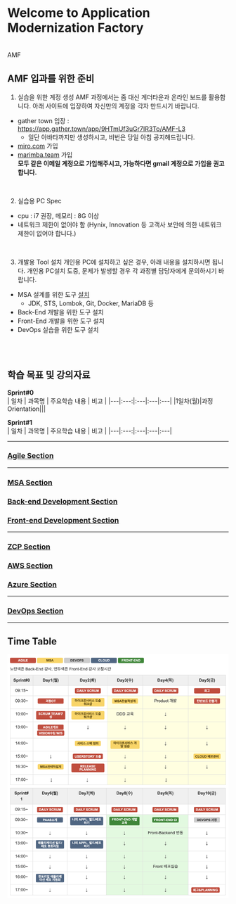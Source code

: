# Welcome to Application Modernization Factory

<br>
AMF

## AMF 입과를 위한 준비

1. 실습을 위한 계정 생성
AMF 과정에서는 줌 대신 게더타운과 온라인 보드를 활용합니다.
아래 사이트에 입장하여 자신만의 계정을 각자 만드시기 바랍니다.

- gather town 입장 : https://app.gather.town/app/9HTmUf3uGr7IR3To/AMF-L3
  - 일단 아바타까지만 생성하시고, 비번은 당일 아침 공지해드립니다.
- [miro.com](https://miro.com/) 가입
- [marimba.team](https://www.marimba.team/) 가입   
**모두 같은 이메일 계정으로 가입해주시고, 가능하다면 gmail 계정으로 가입을 권고합니다.**
<br>


2. 실습용 PC Spec
  - cpu : i7 권장, 메모리 : 8G 이상
  - 네트워크 제한이 없어야 함 (Hynix, Innovation 등 고객사 보안에 의한 네트워크 제한이 없어야 합니다.)
<br>
   
3. 개발용 Tool 설치
  개인용 PC에 설치하고 싶은 경우, 아래 내용을 설치하시면 됩니다.
  개인용 PC설치 도중, 문제가 발생할 경우 각 과정별 담당자에게 문의하시기 바랍니다.
   
  - MSA 설계를 위한 도구 [설치](./MSA/MSA_install.md/)
    - JDK, STS, Lombok, Git, Docker, MariaDB 등
  - Back-End 개발을 위한 도구 설치
  - Front-End 개발을 위한 도구 설치
  - DevOps 실습을 위한 도구 설치 

<br>

<br>

## 학습 목표 및 강의자료
**Sprint#0**   
| 일차 | 과목명 | 주요학습 내용 |  비고  |
|---|:---:|:---|:---|:---|
|1일차(월)|과정 Orientation|||


**Sprint#1**   
| 일차 | 과목명 | 주요학습 내용 |  비고  |
|---|:---:|:---|:---|:---|

***

### [ Agile Section](./agile/about-agile.md/) 

***

### [ MSA Section ](./msa/about-msa.md/) 

### [ Back-end Development Section ](***TBD) 

### [ Front-end Development Section ](***TBD) 

***

### [ ZCP Section ](./cloud-zcp/about-zcp.md/) 

### [ AWS Section ](./cloud-aws/about-aws.md/) 

### [ Azure Section ](./cloud-azure/about-azure.md/) 

***

### [ DevOps Section ](./devops/devops.md/) 

***



## Time Table
![](./images/AMF-TimeTable-2022-v1.png)


<br>


<EOF>